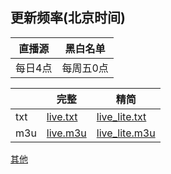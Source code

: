 ## 更新频率(北京时间)
|直播源|黑白名单|
| ---- | ---- |
|每日4点|每周五0点|

||完整|精简|
| ---- | ---- | ---- |
|txt|[live.txt](https://raw.githubusercontent.com/CCSH/IPTV/refs/heads/main/live.txt)|[live_lite.txt](https://raw.githubusercontent.com/CCSH/IPTV/refs/heads/main/live_lite.txt)|
|m3u|[live.m3u](https://raw.githubusercontent.com/CCSH/IPTV/refs/heads/main/live.m3u)|[live_lite.m3u](https://raw.githubusercontent.com/CCSH/IPTV/refs/heads/main/live_lite.m3u)|

[其他](https://raw.githubusercontent.com/CCSH/IPTV/refs/heads/main/others.txt)
